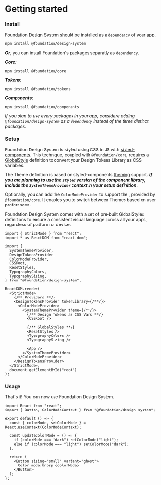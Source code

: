 # Getting started

### Install

Foundation Design System should be installed as a `dependency` of your app.

```shell
npm install @foundation/design-system
```

**_Or_**, you can install Foundation's packages separatly as `dependency`.

**_Core:_**

```shell
npm install @foundation/core
```

**_Tokens:_**

```shell
npm install @foundation/tokens
```

**_Components:_**

```shell
npm install @foundation/components
```

_If you plan to use every packages in your app, considere adding `@foundation/design-system` as a `dependency` instead of the three distinct packages._

### Setup

Foundation Design System is styled using CSS in JS with [styled-components](https://styled-components.com/). This technique, coupled with `@foundation/core`, requires a [GlobalStyle](https://styled-components.com/docs/faqs#note-regarding-css-import-and-createglobalstyle) definition to convert your Design Tokens Library as CSS variables.

The Theme definition is based on styled-components [theming](https://styled-components.com/docs/advanced#theming) support. **_If you are planning to use the `styled` version of the component library, include the `SystemThemeProvider` context in your setup definition_**.

Optionally, you can add the `ColorModeProvider` to support the , provided by `@foundation/core`. It enables you to switch between Themes based on user preferences.

Foundation Design System comes with a set of pre-built GlobalStyles definitions to ensure a consistent visual language across all your apps, regardless of platform or device.

```tsx
import { StrictMode } from "react";
import * as ReactDOM from "react-dom";

import {
  SystemThemeProvider,
  DesignTokensProvider,
  ColorModeProvider,
  CSSRoot,
  ResetStyles,
  TypographyColors,
  TypographySizing,
} from "@foundation/design-system";

ReactDOM.render(
  <StrictMode>
    {/** Providers **/}
    <DesignTokensProvider tokenLibrary={/**/}>
      <ColorModeProvider>
        <SystemThemeProvider theme={/**/}>
          {/** Design Tokens as CSS Vars **/}
          <CSSRoot />

          {/** GlobalStyles **/}
          <ResetStyles />
          <TypographyColors />
          <TypographySizing />

          <App />
        </SystemThemeProvider>
      </ColorModeProvider>
    </DesignTokensProvider>
  </StrictMode>,
  document.getElementById("root")
);
```

### Usage

That's it! You can now use Foundation Design System.

```tsx
import React from "react";
import { Button, ColorModeContext } from "@foundation/design-system";

export default () => {
  const { colorMode, setColorMode } = React.useContext(ColorModeContext);

  const updateColorMode = () => {
    if (colorMode === "dark") setColorMode("light");
    else if (colorMode === "light") setColorMode("dark");
  };

  return (
    <Button sizing="small" variant="ghost">
      Color mode:&nbsp;{colorMode}
    </Button>
  );
};
```
